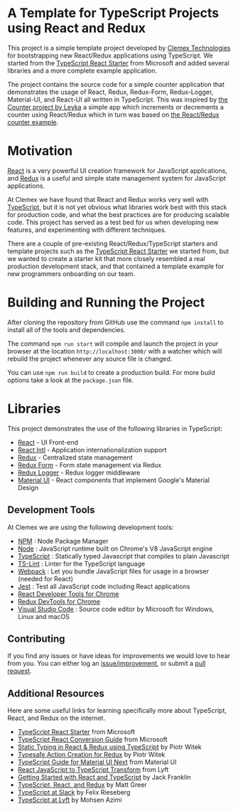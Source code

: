 # A Template for TypeScript Projects using React and Redux

This project is a simple template project developed by [Clemex Technologies](https://github.com/Clemex) for bootstrapping new React/Redux applications using TypeScript. We started from the [TypeScript React Starter](https://github.com/Microsoft/TypeScript-React-Starter) from Microsoft and added several libraries and a more complete example application. 

The project contains the source code for a simple counter application that demonstrates the usage of React, Redux, Redux-Form, Redux-Logger, Material-UI, and React-UI all written in TypeScript. This was inspired by [the Counter project by Leyka](https://github.com/Leyka/learning-react/tree/master/react-redux) a simple app which increments or decrements a counter using React/Redux which in turn was based on [the React/Redux counter example](https://github.com/reactjs/redux/tree/master/examples/counter/src).

# Motivation

[React](typescriptlang.org) is a very powerful UI creation framework for JavaScript applications, and [Redux](https://redux.js.org/) is a useful and simple state management system for JavaScript applications. 

At Clemex we have found that React and Redux works very well with [TypeScript](typescriptlang.org), but it is not yet obvious what libraries work best with this stack for production code, and what the best practices are for producing scalable code. This project has served as a test bed for us when developing new features, and experimenting with different techniques. 

There are a couple of pre-existing React/Redux/TypeScript starters and template projects such as the [TypeScript React Starter](https://github.com/Microsoft/TypeScript-React-Starter) we started from, but we wanted to create a starter kit that more closely resembled a real production development stack, and that contained a template example for new programmers onboarding on our team. 

# Building and Running the Project

After cloning the repository from GitHub use the command `npm install` to install all of the tools and dependencies. 

The command `npm run start` will compile and launch the project in your browser at the location `http://localhost:3000/` with a watcher which will rebuild the project whenever any source file is changed. 

You can use `npm run build` to create a production build. For more build options take a look at the `package.json` file.

# Libraries

This project demonstrates the use of the following libraries in TypeScript: 

* [React](https://github.com/Clemex/typescript-react-template) - UI Front-end 
* [React Intl](https://github.com/yahoo/react-intl) - Application internationalization support 
* [Redux](https://redux.js.org/) - Centralized state management
* [Redux Form](https://redux-form.com/7.2.1/) - Form state management via Redux
* [Redux Logger](https://github.com/evgenyrodionov/redux-logger) - Redux logger middleware
* [Material UI](https://www.material-ui.com/) - React components that implement Google's Material Design

## Development Tools

At Clemex we are using the following development tools:

* [NPM](https://www.npmjs.com/) : Node Package Manager 
* [Node](https://nodejs.org) : JavaScript runtime built on Chrome's V8 JavaScript engine 
* [TypeScript](https://www.typescriptlang.org/) : Statically typed Javascript that compiles to plain Javascript
* [TS-Lint](https://palantir.github.io/tslint/) : Linter for the TypeScript language
* [Webpack](https://webpack.js.org/) : Let you bundle JavaScript files for usage in a browser (needed for React)
* [Jest](https://facebook.github.io/jest/) : Test all JavaScript code including React applications
* [React Developer Tools for Chrome](https://chrome.google.com/webstore/detail/react-developer-tools/fmkadmapgofadopljbjfkapdkoienihi?hl=en)
* [Redux DevTools for Chrome](https://chrome.google.com/webstore/detail/redux-devtools)
* [Visual Studio Code](https://code.visualstudio.com/) : Source code editor by Microsoft for Windows, Linux and macOS

## Contributing

If you find any issues or have ideas for improvements we would love to hear from you. You can either log an [issue/improvement](https://github.com/Clemex/typescript-react-template/issues), or submit a [pull request](https://github.com/Clemex/typescript-react-template/pulls). 

## Additional Resources

Here are some useful links for learning specifically more about TypeScript, React, and Redux on the internet. 

* [TypeScript React Starter](https://github.com/Microsoft/TypeScript-React-Starter) from Microsoft
* [TypeScript React Conversion Guide](https://github.com/Microsoft/TypeScript-React-Conversion-Guide) from Microsoft
* [Static Typing in React & Redux using TypeScript](https://github.com/piotrwitek/react-redux-typescript-guide) by Piotr Witek
* [Typesafe Action Creation for Redux](https://github.com/piotrwitek/typesafe-actions) by Piotr Witek
* [TypeScript Guide for Material UI Next](https://material-ui-next.com/guides/typescript/) from Material UI
* [React JavaScript to TypeScript Transform](https://github.com/lyft/react-javascript-to-typescript-transform) from Lyft
* [Getting Started with React and TypeScript](https://javascriptplayground.com/react-typescript/) by Jack Franklin
* [TypeScript, React, and Redux](http://www.mattgreer.org/articles/typescript-react-and-redux/) by Matt Greer
* [TypeScript at Slack](https://slack.engineering/typescript-at-slack-a81307fa288d) by Felix Rieseberg
* [TypeScript at Lyft](https://eng.lyft.com/typescript-at-lyft-64f0702346ea) by Mohsen Azimi


